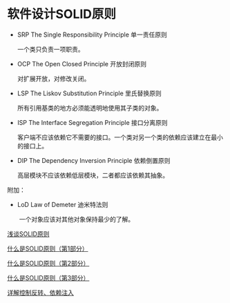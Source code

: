 # 软件设计SOLID原则

* SRP The Single Responsibility Principle 单一责任原则
  
  一个类只负责一项职责。

* OCP The Open Closed Principle 开放封闭原则
  
  对扩展开放，对修改关闭。

* LSP The Liskov Substitution Principle 里氏替换原则
  
  所有引用基类的地方必须能透明地使用其子类的对象。

* ISP The Interface Segregation Principle 接口分离原则
  
  客户端不应该依赖它不需要的接口。一个类对另一个类的依赖应该建立在最小的接口上。 

* DIP The Dependency Inversion Principle 依赖倒置原则
  
  高层模块不应该依赖低层模块，二者都应该依赖其抽象。



附加：

* LoD Law of Demeter 迪米特法则
  
   一个对象应该对其他对象保持最少的了解。



[浅谈SOLID原则](https://www.cnblogs.com/OceanEyes/p/overview-of-solid-principles.html)

[什么是SOLID原则（第1部分）](https://segmentfault.com/a/1190000017467583)

[什么是SOLID原则（第2部分）](https://segmentfault.com/a/1190000017481146)

[什么是SOLID原则（第3部分）](https://segmentfault.com/a/1190000017487382)

[详解控制反转、依赖注入](https://www.zhihu.com/question/23277575)